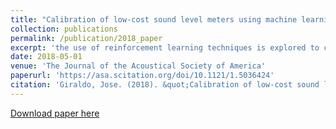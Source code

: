 ```yaml
---
title: "Calibration of low-cost sound level meters using machine learning techniques"
collection: publications
permalink: /publication/2018_paper
excerpt: 'the use of reinforcement learning techniques is explored to calibrate the sound pressure levels generated by a low-cost monitoring device using a class one sound level meter as reference in a continuous measurement setup.'
date: 2018-05-01
venue: 'The Journal of the Acoustical Society of America'
paperurl: 'https://asa.scitation.org/doi/10.1121/1.5036424'
citation: 'Giraldo, Jose. (2018). &quot;Calibration of low-cost sound level meters using machine learning techniques.&quot; <i>The Journal of the Acoustical Society of America</i>. 1(1).'
---
```



[Download paper here](https://asa.scitation.org/doi/10.1121/1.5036424)

